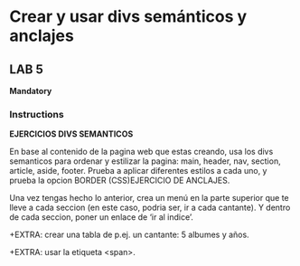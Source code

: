 # Crear y usar divs semánticos y anclajes

## LAB 5

**Mandatory**

### Instructions

**EJERCICIOS DIVS SEMANTICOS**

En base al contenido de la pagina web que estas creando, usa los divs semanticos para ordenar y estilizar la pagina: main, header, nav, section, article, aside, footer. Prueba a aplicar diferentes estilos a cada uno, y prueba la opcion BORDER (CSS)EJERCICIO DE ANCLAJES.

Una vez tengas hecho lo anterior, crea un menú en la parte superior que te lleve a cada seccion (en este caso, podria ser, ir a cada cantante). Y dentro de cada seccion, poner un enlace de ‘ir al indice’.

+EXTRA: crear una tabla de p.ej. un cantante: 5 albumes y años.

+EXTRA: usar la etiqueta &lt;span&gt;.
